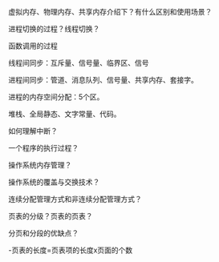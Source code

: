 虚拟内存、物理内存、共享内存介绍下？有什么区别和使用场景？



进程切换的过程？线程切换？



函数调用的过程



线程间同步：互斥量、信号量、临界区、信号

进程间同步：管道、消息队列、信号量、共享内存、套接字。



进程的内存空间分配：5个区。

堆栈、全局静态、文字常量、代码。



如何理解中断？



一个程序的执行过程？



操作系统内存管理？



操作系统的覆盖与交换技术？



连续分配管理方式和非连续分配管理方式？



页表的分级？页表的页表？

分页和分段的优缺点？

-页表的长度=页表项的长度x页面的个数
